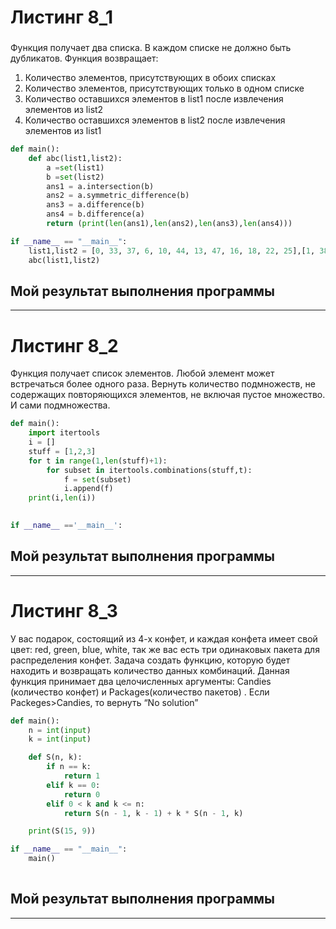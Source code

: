 # Листинг 8_1

###  
Функция получает два списка. В каждом списке не должно быть дубликатов.
Функция возвращает:
1) Количество элементов, присутствующих в обоих списках
2) Количество элементов, присутствующих только в одном списке
3) Количество оставшихся элементов в list1 после извлечения элементов из list2
4) Количество оставшихся элементов в list2 после извлечения элементов из list1

```py
def main():
    def abc(list1,list2):
        a =set(list1)
        b =set(list2)
        ans1 = a.intersection(b)
        ans2 = a.symmetric_difference(b)
        ans3 = a.difference(b)
        ans4 = b.difference(a)
        return (print(len(ans1),len(ans2),len(ans3),len(ans4)))

if __name__ == "__main__":
    list1,list2 = [0, 33, 37, 6, 10, 44, 13, 47, 16, 18, 22, 25],[1, 38, 48, 8, 41, 7, 12, 47, 16, 40, 20, 23, 25]
    abc(list1,list2)
```
## Мой результат выполнения программы

____

# Листинг 8_2

Функция получает список элементов. Любой элемент может встречаться более одного раза.
Вернуть количество подмножеств, не содержащих повторяющихся элементов, не включая пустое множество. И сами подмножества.

```py
def main():
    import itertools
    i = []
    stuff = [1,2,3]
    for t in range(1,len(stuff)+1):
        for subset in itertools.combinations(stuff,t):
            f = set(subset)
            i.append(f)
    print(i,len(i))

   
if __name__ =='__main__':
```
## Мой результат выполнения программы

____

# Листинг 8_3

У вас подарок, состоящий из 4-х конфет, и каждая конфета имеет свой цвет: red, green, blue, white, так же вас есть три одинаковых пакета для распределения конфет.
Задача создать функцию, которую будет находить и возвращать количество данных комбинаций. Данная функция принимает два целочисленных аргументы: Candies (количество конфет) и Packages(количество пакетов) .  Если Packeges>Candies, то вернуть “No solution”

```py
def main():
    n = int(input)
    k = int(input)

    def S(n, k):
        if n == k:
            return 1
        elif k == 0:
            return 0
        elif 0 < k and k <= n:
            return S(n - 1, k - 1) + k * S(n - 1, k)

    print(S(15, 9))

if __name__ == "__main__":
    main()    
     
```
## Мой результат выполнения программы

____

